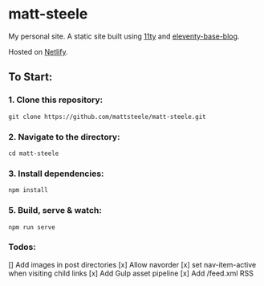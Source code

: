# matt-steele

My personal site. A static site built using [11ty](https://github.com/11ty/eleventy) and [eleventy-base-blog](https://github.com/11ty/eleventy-base-blog).

Hosted on [Netlify](https://eleventy-base-blog.netlify.com/).

## To Start:

### 1. Clone this repository:

```
git clone https://github.com/mattsteele/matt-steele.git
```


### 2. Navigate to the directory:

```
cd matt-steele
```

### 3. Install dependencies:

```
npm install
```

### 5. Build, serve & watch:

```
npm run serve
```

### Todos:
[] Add images in post directories
[x] Allow navorder
[x] set nav-item-active when visiting child links
[x] Add Gulp asset pipeline
[x] Add /feed.xml RSS
